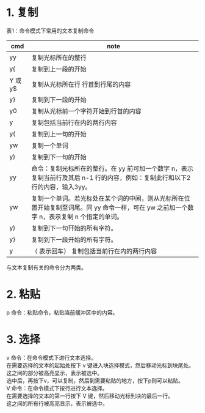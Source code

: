 # 1. 复制   
表1：命令模式下常用的文本复制命令  

| cmd | note |     
| -- | -- |     
| yy | 复制光标所在的整行 |
| y{ | 复制到上一段的开始 |
| Y 或 y$ |	复制从光标所在行 行首到行尾的内容	|
| y} |	复制到下一段的开始 |
| y0 | 复制从光标前一个字符开始到行首的内容 |
| y<CR> | 	复制包括当前行在内的两行内容 |  
| y( | 复制到上一句的开始 |  
|	yw | 复制一个单词 |  
| y) | 复制到下一句的开始 |  	 	 
| yy | 命令：复制光标所在的整行。在 yy 前可加一个数字 n，表示复制当前行及其后 n-1 行的内容，例如：复制此行和以下2行的内容，输入3yy。 |  
|  yw | 复制一个单词。若光标处在某个词的中间，则从光标所在位置开始复制至词尾。同 yy 命令一样，可在 yw 之前加一个数字 n，表示复制 n 个指定的单词。|  
|  y) |  复制到下一句幵始的所有字符。 |  
| y} | 复制到下一段开始的所有字符。 |  
| y<CR> | （<CR> 表示回车） 复制包括当前行在内的两行内容|  

与文本复制有关的命令分为两类。

# 2. 粘贴  
p 命令：粘贴命令，粘贴当前缓冲区中的内容。
# 3. 选择
v 命令：在命令模式下进行文本选择。  
在需要选择的文本的起始处按下 v 键进入块选择模式，然后移动光标到块尾处。这之间的部分被高亮显示，表示被选中。  
选中后，再按下v，可以复制，然后到需要粘贴的地方，按下p则可以粘贴。  
V 命令：在命令模式下按行进行文本选择。  
在需要选择的文本的第一行按下 V 键，然后移动光标到块的最后一行。  
这之间的所有行被高亮显示，表示被选中。
